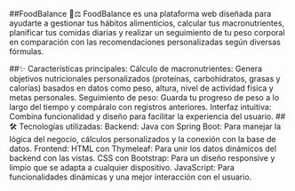 ##FoodBalance 🍎⚖️
FoodBalance es una plataforma web diseñada para ayudarte a gestionar tus hábitos alimenticios, calcular tus macronutrientes, planificar tus comidas diarias y realizar un seguimiento de tu peso corporal en comparación con las recomendaciones personalizadas según diversas fórmulas.

##✨ Características principales:
Cálculo de macronutrientes: Genera objetivos nutricionales personalizados (proteínas, carbohidratos, grasas y calorías) basados en datos como peso, altura, nivel de actividad física y metas personales.
Seguimiento de peso: Guarda tu progreso de peso a lo largo del tiempo y compáralo con registros anteriores.
Interfaz intuitiva: Combina funcionalidad y diseño para facilitar la experiencia del usuario.
##🛠️ Tecnologías utilizadas:
Backend:
Java con Spring Boot: Para manejar la lógica del negocio, cálculos personalizados y la conexión con la base de datos.
Frontend:
HTML con Thymeleaf: Para unir los datos dinámicos del backend con las vistas.
CSS con Bootstrap: Para un diseño responsive y limpio que se adapta a cualquier dispositivo.
JavaScript: Para funcionalidades dinámicas y una mejor interacción con el usuario.
